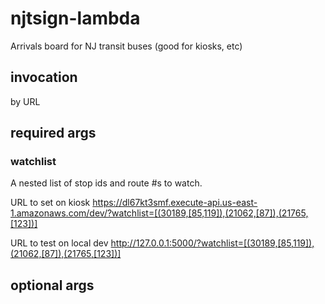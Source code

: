 # njtsign-lambda
Arrivals board for NJ transit buses (good for kiosks, etc)
 
## invocation
by URL

## required args

### watchlist
A nested list of stop ids and route #s to watch.

URL to set on kiosk
https://dl67kt3smf.execute-api.us-east-1.amazonaws.com/dev/?watchlist=[(30189,[85,119]),(21062,[87]),(21765,[123])]

URL to test on local dev
http://127.0.0.1:5000/?watchlist=[(30189,[85,119]),(21062,[87]),(21765,[123])]


## optional args


